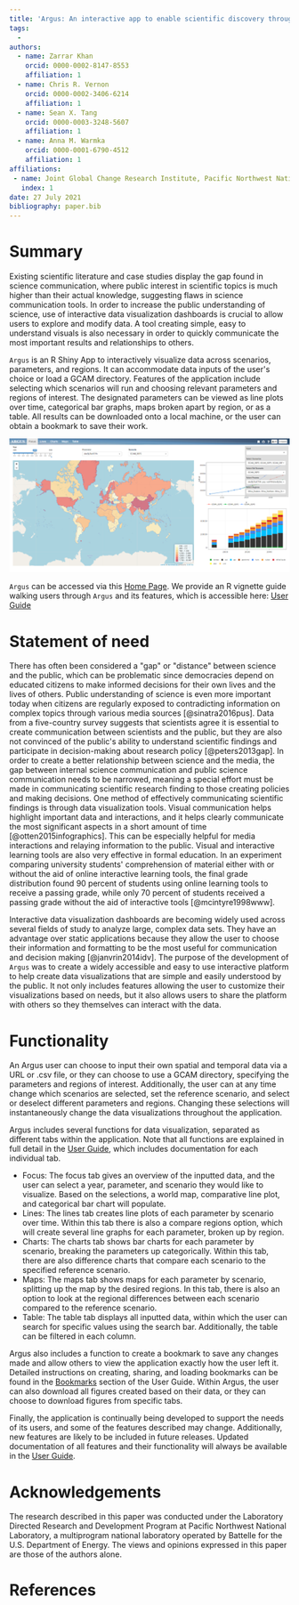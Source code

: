 ```yaml
---
title: 'Argus: An interactive app to enable scientific discovery through multi-sector and multi-scale visual analytics'
tags:
  - 
authors:
  - name: Zarrar Khan
    orcid: 0000-0002-8147-8553
    affiliation: 1
  - name: Chris R. Vernon
    orcid: 0000-0002-3406-6214
    affiliation: 1  
  - name: Sean X. Tang
    orcid: 0000-0003-3248-5607
    affiliation: 1
  - name: Anna M. Warmka
    orcid: 0000-0001-6790-4512
    affiliation: 1
affiliations:
 - name: Joint Global Change Research Institute, Pacific Northwest National Laboratory, College Park, MD, USA
   index: 1
date: 27 July 2021
bibliography: paper.bib
---
```

# Summary
Existing scientific literature and case studies display the gap found in science communication, where public interest in scientific topics is much higher than their actual knowledge, suggesting flaws in science communication tools.
In order to increase the public understanding of science, use of interactive data visualization dashboards is crucial to allow users to explore and modify data. A tool creating simple, easy to understand visuals is also necessary in order to quickly communicate the most important results
and relationships to others.

`Argus` is an R Shiny App to interactively visualize data across scenarios, parameters, and regions. It can accommodate data inputs of the user's choice or load a GCAM directory.
Features of the application include selecting which scenarios will run and choosing relevant parameters and regions of interest. The designated parameters can be viewed as line plots over time, categorical bar graphs, maps broken apart by region, or as a table.
All results can be downloaded onto a local machine, or the user can obtain a bookmark to save their work.

![`Argus` landing page](figure1.PNG)

`Argus` can be accessed via this [Home Page](https://jgcri.github.io/argus/index.html). We provide an R vignette guide walking users through `Argus` and its features, which is accessible here: [User Guide](https://jgcri.github.io/argus/articles/vignette_argus.html)

# Statement of need
There has often been considered a "gap" or "distance" between science and the public, which can be problematic since democracies depend on educated citizens to make informed decisions for their own lives and the lives of others. 
Public understanding of science is even more important today when citizens are regularly exposed to contradicting information on complex topics through various media sources [@sinatra2016pus].
Data from a five-country survey suggests that scientists agree it is essential to create communication between scientists and the public, but they are also not convinced of the public's ability to understand scientific findings and participate in decision-making about research policy [@peters2013gap].
In order to create a better relationship between science and the media, the gap between internal science communication and public science communication needs to be narrowed, meaning a special effort must be made in communicating scientific research finding to those creating policies and making decisions. 
One method of effectively communicating scientific findings is through data visualization tools.
Visual communication helps highlight important data and interactions, and it helps clearly communicate the most significant aspects in a short amount of time [@otten2015infographics]. This can be especially helpful for media interactions and relaying information to the public.
Visual and interactive learning tools are also very effective in formal education. In an experiment comparing university students' comprehension of material either with or without the aid of online interactive learning tools, the final grade distribution found 90 percent of students using online learning tools to receive a passing grade,
while only 70 percent of students received a passing grade without the aid of interactive tools [@mcintyre1998www].

Interactive data visualization dashboards are becoming widely used across several fields of study to analyze large, complex data sets. They have an advantage over static applications because they allow the user to choose their information and formatting to be the most useful for communication and decision making [@janvrin2014idv].
The purpose of the development of `Argus` was to create a widely accessible and easy to use interactive platform to help create data visualizations that are simple and easily understood by the public. It not only includes features allowing the user to customize their visualizations based on needs,
but it also allows users to share the platform with others so they themselves can interact with the data.

# Functionality
An Argus user can choose to input their own spatial and temporal data via a URL or .csv file, or they can choose to use a GCAM directory, specifying the parameters and regions of interest.
Additionally, the user can at any time change which scenarios are selected, set the reference scenario, and select or deselect different parameters and regions. Changing these selections will instantaneously change the data visualizations throughout the application.

Argus includes several functions for data visualization, separated as different tabs within the application.
Note that all functions are explained in full detail in the [User Guide](https://jgcri.github.io/argus/articles/vignette_argus.html), which includes documentation for each individual tab.

+ Focus: The focus tab gives an overview of the inputted data, and the user can select a year, parameter, and scenario they would like to visualize. Based on the selections, a world map, comparative line plot, and categorical bar chart will populate.
+ Lines: The lines tab creates line plots of each parameter by scenario over time. Within this tab there is also a compare regions option, which will create several line graphs for each parameter, broken up by region.
+ Charts: The charts tab shows bar charts for each parameter by scenario, breaking the parameters up categorically. Within this tab, there are also difference charts that compare each scenario to the specified reference scenario.
+ Maps: The maps tab shows maps for each parameter by scenario, splitting up the map by the desired regions. In this tab, there is also an option to look at the regional differences between each scenario compared to the reference scenario.
+ Table: The table tab displays all inputted data, within which the user can search for specific values using the search bar. Additionally, the table can be filtered in each column.

Argus also includes a function to create a bookmark to save any changes made and allow others to view the application exactly how the user left it.
Detailed instructions on creating, sharing, and loading bookmarks can be found in the [Bookmarks](https://jgcri.github.io/argus/articles/vignette_argus.html#bookmarks-1) section of the User Guide.
Within Argus, the user can also download all figures created based on their data, or they can choose to download figures from specific tabs.

Finally, the application is continually being developed to support the needs of its users, and some of the features described may change. Additionally, new features are likely to be included in future releases.
Updated documentation of all features and their functionality will always be available in the [User Guide](https://jgcri.github.io/argus/articles/vignette_argus.html).

# Acknowledgements
The research described in this paper was conducted under the Laboratory Directed Research and Development Program at Pacific Northwest National Laboratory, a multiprogram national laboratory operated by Battelle for the U.S. Department of Energy. 
The views and opinions expressed in this paper are those of the authors alone.

# References
